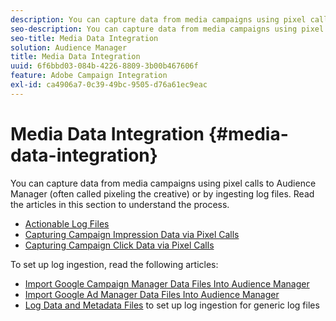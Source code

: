 ```yaml
---
description: You can capture data from media campaigns using pixel calls to Audience Manager (often called pixeling the creative) or by ingesting log files.
seo-description: You can capture data from media campaigns using pixel calls to Audience Manager (often called pixeling the creative) or by ingesting log files.
seo-title: Media Data Integration
solution: Audience Manager
title: Media Data Integration
uuid: 6f6bbd03-084b-4226-8809-3b00b467606f
feature: Adobe Campaign Integration
exl-id: ca4906a7-0c39-49bc-9505-d76a61ec9eac
---
```

# Media Data Integration {#media-data-integration}

You can capture data from media campaigns using pixel calls to Audience Manager (often called pixeling the creative) or by ingesting log files. Read the articles in this section to understand the process.

<!-- c_camp_data_int.xml -->

* [Actionable Log Files](/help/using/integration/media-data-integration/actionable-log-files.md)
* [Capturing Campaign Impression Data via Pixel Calls](/help/using/integration/media-data-integration/impression-data-pixels.md)
* [Capturing Campaign Click Data via Pixel Calls](/help/using/integration/media-data-integration/click-data-pixels.md)

To set up log ingestion, read the following articles:

* [Import Google Campaign Manager Data Files Into Audience Manager](/help/using/reporting/audience-optimization-reports/aor-advertisers/import-dcm.md)
* [Import Google Ad Manager Data Files Into Audience Manager ](/help/using/reporting/audience-optimization-reports/aor-publishers/import-dfp.md)
* [Log Data and Metadata Files](/help/using/reporting/audience-optimization-reports/metadata-files-intro/metadata-files-intro.md) to set up log ingestion for generic log files
